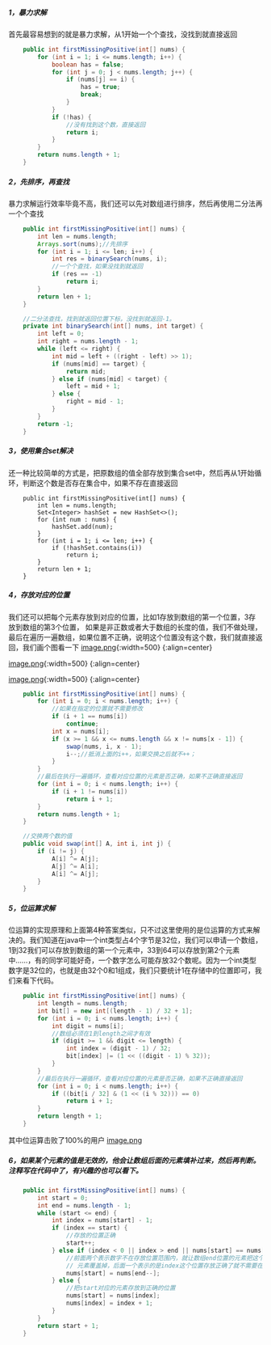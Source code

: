 
##### 1，暴力求解
首先最容易想到的就是暴力求解，从1开始一个个查找，没找到就直接返回
```Java []
    public int firstMissingPositive(int[] nums) {
        for (int i = 1; i <= nums.length; i++) {
            boolean has = false;
            for (int j = 0; j < nums.length; j++) {
                if (nums[j] == i) {
                    has = true;
                    break;
                }
            }
            if (!has) {
                //没有找到这个数，直接返回
                return i;
            }
        }
        return nums.length + 1;
    }
```

##### 2，先排序，再查找
暴力求解运行效率毕竟不高，我们还可以先对数组进行排序，然后再使用二分法再一个个查找
```Java []
    public int firstMissingPositive(int[] nums) {
        int len = nums.length;
        Arrays.sort(nums);//先排序
        for (int i = 1; i <= len; i++) {
            int res = binarySearch(nums, i);
            //一个个查找，如果没找到就返回
            if (res == -1)
                return i;
        }
        return len + 1;
    }

    //二分法查找，找到就返回位置下标，没找到就返回-1。
    private int binarySearch(int[] nums, int target) {
        int left = 0;
        int right = nums.length - 1;
        while (left <= right) {
            int mid = left + ((right - left) >> 1);
            if (nums[mid] == target) {
                return mid;
            } else if (nums[mid] < target) {
                left = mid + 1;
            } else {
                right = mid - 1;
            }
        }
        return -1;
    }
```

##### 3，使用集合set解决
还一种比较简单的方式是，把原数组的值全部存放到集合set中，然后再从1开始循环，判断这个数是否存在集合中，如果不存在直接返回
```
    public int firstMissingPositive(int[] nums) {
        int len = nums.length;
        Set<Integer> hashSet = new HashSet<>();
        for (int num : nums) {
            hashSet.add(num);
        }
        for (int i = 1; i <= len; i++) {
            if (!hashSet.contains(i))
                return i;
        }
        return len + 1;
    }
```

##### 4，存放对应的位置
我们还可以把每个元素存放到对应的位置，比如1存放到数组的第一个位置，3存放到数组的第3个位置，
如果是非正数或者大于数组的长度的值，我们不做处理，最后在遍历一遍数组，如果位置不正确，说明这个位置没有这个数，我们就直接返回，我们画个图看一下
 [image.png](https://pic.leetcode-cn.com/c21399184919c59c38cb34f180d2d729eca6219117cceef3f00e77427df7cd5d-image.png){:width=500}
{:align=center}


 [image.png](https://pic.leetcode-cn.com/6fd89f64a49743c5d9234fc4fc8822b226bb1c003bc5acf465e702f648f05270-image.png){:width=500}
{:align=center}


 [image.png](https://pic.leetcode-cn.com/ea566e34cd0e41162e70121d955289ab3bf0398fb8945fecc9fe0915a9725cc7-image.png){:width=500}
{:align=center}



```Java []
    public int firstMissingPositive(int[] nums) {
        for (int i = 0; i < nums.length; i++) {
            //如果在指定的位置就不需要修改
            if (i + 1 == nums[i])
                continue;
            int x = nums[i];
            if (x >= 1 && x <= nums.length && x != nums[x - 1]) {
                swap(nums, i, x - 1);
                i--;//抵消上面的i++，如果交换之后就不++；
            }
        }
        //最后在执行一遍循环，查看对应位置的元素是否正确，如果不正确直接返回
        for (int i = 0; i < nums.length; i++) {
            if (i + 1 != nums[i])
                return i + 1;
        }
        return nums.length + 1;
    }

    //交换两个数的值
    public void swap(int[] A, int i, int j) {
        if (i != j) {
            A[i] ^= A[j];
            A[j] ^= A[i];
            A[i] ^= A[j];
        }
    }
```

##### 5，位运算求解
位运算的实现原理和上面第4种答案类似，只不过这里使用的是位运算的方式来解决的。我们知道在java中一个int类型占4个字节是32位，我们可以申请一个数组，1到32我们可以存放到数组的第一个元素中，33到64可以存放到第2个元素中……，有的同学可能好奇，一个数字怎么可能存放32个数呢。因为一个int类型数字是32位的，也就是由32个0和1组成，我们只要统计1在存储中的位置即可，我们来看下代码。
```Java []
    public int firstMissingPositive(int[] nums) {
        int length = nums.length;
        int bit[] = new int[(length - 1) / 32 + 1];
        for (int i = 0; i < nums.length; i++) {
            int digit = nums[i];
            //数组必须在1到length之间才有效
            if (digit >= 1 && digit <= length) {
                int index = (digit - 1) / 32;
                bit[index] |= (1 << ((digit - 1) % 32));
            }
        }
        //最后在执行一遍循环，查看对应位置的元素是否正确，如果不正确直接返回
        for (int i = 0; i < nums.length; i++) {
            if ((bit[i / 32] & (1 << (i % 32))) == 0)
                return i + 1;
        }
        return length + 1;
    }
```
其中位运算击败了100%的用户
 [image.png](https://pic.leetcode-cn.com/1ab92b5eb8a7a1de193bd161d071745faec096eff9656b55639806ae73da5198-image.png)

##### 6，如果某个元素的值是无效的，他会让数组后面的元素填补过来，然后再判断。注释写在代码中了，有兴趣的也可以看下。
```Java []
    public int firstMissingPositive(int[] nums) {
        int start = 0;
        int end = nums.length - 1;
        while (start <= end) {
            int index = nums[start] - 1;
            if (index == start) {
                //存放的位置正确
                start++;
            } else if (index < 0 || index > end || nums[start] == nums[index]) {
                //前面两个表示数字不在存放位置范围内，就让数组end位置的元素把这个无效的
                // 元素覆盖掉，后面一个表示的是index这个位置存放正确了就不需要在存放了
                nums[start] = nums[end--];
            } else {
                //把start对应的元素存放到正确的位置
                nums[start] = nums[index];
                nums[index] = index + 1;
            }
        }
        return start + 1;
    }
```

